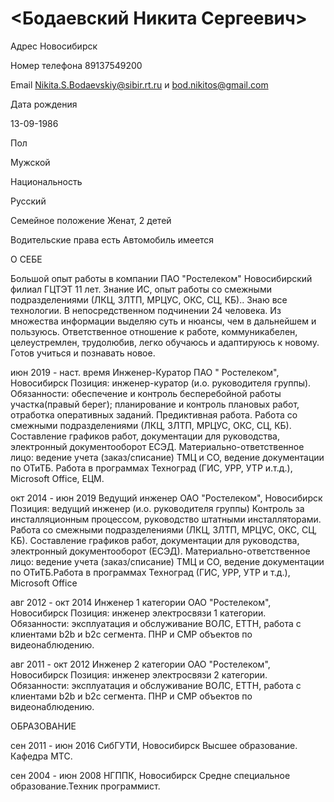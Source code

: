 # <Бодаевский Никита Сергеевич>


Адрес
Новосибирск

Номер телефона
89137549200

Email 
Nikita.S.Bodaevskiy@sibir.rt.ru и
bod.nikitos@gmail.com

Дата рождения

13-09-1986

Пол

Мужской

Национальность

Русский

Семейное положение Женат, 2 детей

Водительские права есть
Автомобиль имеется
 
О СЕБЕ

Большой опыт работы в компании ПАО "Ростелеком" Новосибирский филиал ГЦТЭТ 11 лет. Знание ИС, опыт работы со смежными подразделениями (ЛКЦ, 3ЛТП, МРЦУС, ОКС, СЦ, КБ).. Знаю все технологии. В непосредственном подчинении 24 человека. Из множества информации выделяю суть и нюансы, чем в дальнейшем и пользуюсь. Ответственное отношение к работе, коммуникабелен, целеустремлен, трудолюбив, легко обучаюсь и адаптируюсь к новому. Готов учиться и познавать новое. 


июн 2019 - наст. время  Инженер-Куратор
ПАО " Ростелеком", Новосибирск
Позиция: инженер-куратор (и.о. руководителя группы).
Обязанности: обеспечение и контроль бесперебойной работы участка(правый берег); планирование и контроль плановых работ, отработка оперативных заданий. Предиктивная работа. Работа со смежными подразделениями (ЛКЦ, 3ЛТП, МРЦУС, ОКС, СЦ, КБ). Составление графиков работ, документации для руководства, электронный документооборот ЕСЭД. Материально-ответственное лицо: ведение учета (заказ/списание) ТМЦ и СО, ведение документации по ОТиТБ. Работа в программах Техноград (ГИС, УРР, УТР и.т.д.), Microsoft Office, ЕЦМ.

окт 2014 - июн 2019	Ведущий инженер
ОАО "Ростелеком", Новосибирск
Позиция: ведущий инженер (и.о. руководителя группы)
Контроль за инсталляционным процессом, руководство штатными инсталляторами. Работа со смежными подразделениями (ЛКЦ, 3ЛТП, МРЦУС, ОКС, СЦ, КБ). Составление графиков работ, документации для руководства, электронный документооборот (ЕСЭД). Материально-ответственное лицо: ведение учета (заказ/списание) ТМЦ и СО, ведение документации по ОТиТБ.Работа в программах Техноград (ГИС, УРР, УТР и т.д.), Microsoft Office

авг 2012 - окт 2014	Инженер 1 категории
ОАО "Ростелеком", Новосибирск 
Позиция: инженер электросвязи 1 категории. Обязанности: эксплуатация и обслуживание ВОЛС, ETTH, работа с клиентами b2b и b2c сегмента. ПНР и СМР объектов по видеонаблюдению.                                         

авг 2011 - окт 2012	Инженер 2 категории
ОАО "Ростелеком", Новосибирск
Позиция: инженер электросвязи 2 категории. Обязанности: эксплуатация и обслуживание ВОЛС, ETTH, работа с клиентами b2b и b2c сегмента. ПНР и СМР объектов по видеонаблюдению.                                              

ОБРАЗОВАНИЕ 

сен 2011 - июн 2016	СибГУТИ, Новосибирск
Высшее образование. Кафедра МТС. 

 сен 2004 - июн 2008	НГППК, Новосибирск 
Средне специальное образование.Техник программист.
